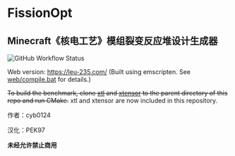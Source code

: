 #  FissionOpt

## Minecraft《核电工艺》模组裂变反应堆设计生成器

![GitHub Workflow Status](https://img.shields.io/github/actions/workflow/status/fengshuo2004/FissionOpt/main.yml?style=flat-square)

Web version: https://leu-235.com/ (Built using emscripten. See [web/compile.bat](web/compile.bat) for details.)

~~To build the benchmark, clone [xtl](https://github.com/xtensor-stack/xtl) and [xtensor](https://github.com/xtensor-stack/xtensor) to the parent directory of this repo and run CMake.~~ xtl and xtensor are now included in this repository.

作者：cyb0124

汉化：PEK97

**未经允许禁止商用**
